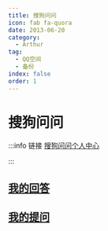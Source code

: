 ```yaml
---
title: 搜狗问问
icon: fab fa-quora
date: 2013-06-20
category:
  - Arthur
tag:
  - QQ空间
  - 备份
index: false
order: 1
---
```

# 搜狗问问

:::info 链接
[搜狗问问个人中心](https://wenwen.sogou.com/user/center/?ch=ww.dh.grzx)

:::

## [我的回答](/Arthur/搜狗问问/我的回答)

## [我的提问](/Arthur/搜狗问问/我的提问)
